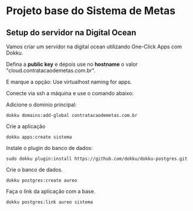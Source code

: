 # Projeto base do Sistema de Metas

## Setup do servidor na Digital Ocean

Vamos criar um servidor na digital ocean utilizando One-Click Apps com Dokku.

Defina a **public key** e depois use no **hostname** o valor "cloud.contratacaodemetas.com.br".

E marque a opção: Use virtualhost naming for apps.

Conecte via ssh a máquina e use o comando abaixo:

Adicione o dominio principal:

```
dokku domains:add-global contratacaodemetas.com.br
```

Crie a aplicação

```
dokku apps:create sistema
```

Instale o plugin do banco de dados:

```
sudo dokku plugin:install https://github.com/dokku/dokku-postgres.git
```

Crie o banco de dados. 

```
dokku postgres:create aureo
```

Faça o link da aplicação com a base.

```
dokku postgres:link aureo sistema
```


